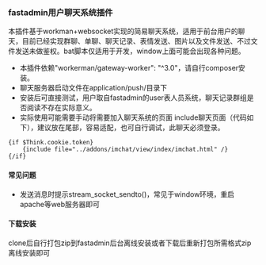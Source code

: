 ### fastadmin用户聊天系统插件

本插件基于workman+websocket实现的简易聊天系统，适用于前台用户的聊天，目前已经实现群聊、单聊、聊天记录、表情发送、图片以及文件发送、不过文件发送未做鉴权。bat脚本仅适用于开发，window上面可能会出现各种问题。

- 本插件依赖"workerman/gateway-worker": "^3.0"，请自行composer安装。
- 聊天服务器启动文件在application/push/目录下
- 安装后可直接测试，用户取自fastadmin的user表人员系统，聊天记录群组是否阅读不存在实际意义。
- 实际使用可能需要手动将需要加入聊天系统的页面 include聊天页面（代码如下），建议放在尾部，容易适配，也可自行调试，此聊天必须登录。
```
{if $Think.cookie.token}
    {include file="../addons/imchat/view/index/imchat.html" /}
{/if}
```

#### 常见问题
- 发送消息时提示stream_socket_sendto()，常见于window环境，重启apache等web服务器即可

#### 下载安装
clone后自行打包zip到fastadmin后台离线安装或者下载后重新打包所需格式zip离线安装即可